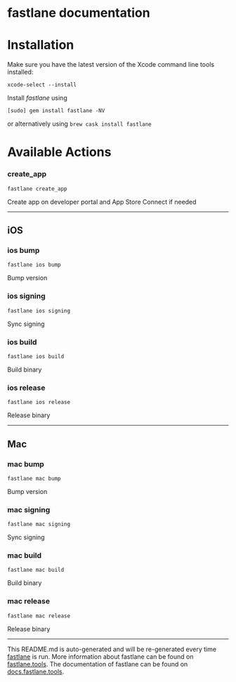 fastlane documentation
================
# Installation

Make sure you have the latest version of the Xcode command line tools installed:

```
xcode-select --install
```

Install _fastlane_ using
```
[sudo] gem install fastlane -NV
```
or alternatively using `brew cask install fastlane`

# Available Actions
### create_app
```
fastlane create_app
```
Create app on developer portal and App Store Connect if needed

----

## iOS
### ios bump
```
fastlane ios bump
```
Bump version
### ios signing
```
fastlane ios signing
```
Sync signing
### ios build
```
fastlane ios build
```
Build binary
### ios release
```
fastlane ios release
```
Release binary

----

## Mac
### mac bump
```
fastlane mac bump
```
Bump version
### mac signing
```
fastlane mac signing
```
Sync signing
### mac build
```
fastlane mac build
```
Build binary
### mac release
```
fastlane mac release
```
Release binary

----

This README.md is auto-generated and will be re-generated every time [fastlane](https://fastlane.tools) is run.
More information about fastlane can be found on [fastlane.tools](https://fastlane.tools).
The documentation of fastlane can be found on [docs.fastlane.tools](https://docs.fastlane.tools).
